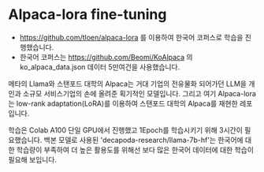 # Alpaca-lora fine-tuning

- https://github.com/tloen/alpaca-lora 를 이용하여 한국어 코퍼스로 학습을 진행했습니다.
- 한국어 코퍼스는 https://github.com/Beomi/KoAlpaca 의 ko_alpaca_data.json 데이터 5만여건을 사용했습니다.

메타의 Llama와 스탠포드 대학의 Alpaca는 거대 기업의 전유물화 되어가던 LLM을 개인과 소규모 서비스기업의 손에 올려준 획기적인 모델입니다.
그리고 여기 Alpaca-lora는 low-rank adaptation(LoRA)를 이용하여 스탠포드 대학의 Alpaca를 재현한 레포입니다.

학습은 Colab A100 단일 GPU에서 진행했고 1Epoch를 학습시키기 위해 3시간이 필요했습니다.
백본 모델로 사용된 'decapoda-research/llama-7b-hf'는 한국어에 대한 학습량이 부족하여 더 높은 활용도를 위해선 보다 많은 한국어 데이터에 대한 학습이 필요해 보입니다.
